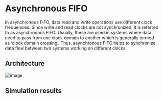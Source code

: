 # Asynchronous FIFO 
In asynchronous FIFO, data read and write operations use different clock frequencies. Since write and read clocks are not synchronized, it is referred to as asynchronous FIFO. Usually, these are used in systems where data need to pass from one clock domain to another which is generally termed as ‘clock domain crossing’. Thus, asynchronous FIFO helps to synchronize data flow between two systems working on different clocks.
## Architecture 
![image](https://github.com/MohabAmged/Asynch_FIFO/assets/68222258/33b7659f-d2bb-4df2-bb60-9e71a745ba17)
## Simulation results 


